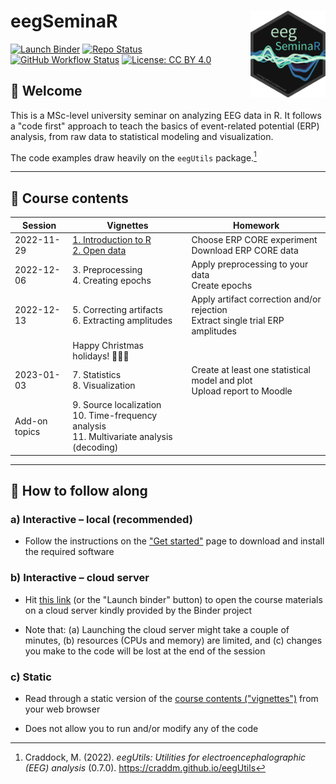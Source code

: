 # eegSeminaR <img src="man/figures/logo.png" align="right" width="120"/>

[![Launch Binder](https://mybinder.org/badge_logo.svg)](https://mybinder.org/v2/gh/alexenge/eegSeminaR/HEAD?urlpath=rstudio)
[![Repo Status](http://www.repostatus.org/badges/latest/wip.svg)](http://www.repostatus.org/#wip)
[![GitHub Workflow Status](https://img.shields.io/github/workflow/status/alexenge/eegSeminaR/pkgdown)](https://github.com/alexenge/eegSeminaR/actions)
[![License: CC BY 4.0](https://img.shields.io/badge/License-CC_BY_4.0-lightgrey.svg)](https://creativecommons.org/licenses/by/4.0/)

## 👋 Welcome

This is a MSc-level university seminar on analyzing EEG data in R. It follows a "code first" approach to teach the basics of event-related potential (ERP) analysis, from raw data to statistical modeling and visualization.

The code examples draw heavily on the `eegUtils` package.[^readme-1]

------------------------------------------------------------------------

[^readme-1]: Craddock, M. (2022). *eegUtils: Utilities for electroencephalographic (EEG) analysis* (0.7.0). <https://craddm.github.io/eegUtils>

## 🧭 Course contents

| Session       | Vignettes                                                                                                                                                                            | Homework                                                                          |
|-----------|----------------------------|--------------------------------|
| 2022-11-29    | [1. Introduction to R](https://alexenge.github.io/eegSeminaR/articles/v1-introduction-to-r.html)<br>[2. Open data](https://alexenge.github.io/eegSeminaR/articles/v2-open-data.html) | Choose ERP CORE experiment<br>Download ERP CORE data                              |
| 2022-12-06    | 3\. Preprocessing<br>4. Creating epochs                                                                                                                                              | Apply preprocessing to your data<br>Create epochs                                 |
| 2022-12-13    | 5\. Correcting artifacts<br>6. Extracting amplitudes                                                                                                                                 | Apply artifact correction and/or rejection<br>Extract single trial ERP amplitudes |
|               | Happy Christmas holidays! 🎅🎁🎄                                                                                                                                                     |                                                                                   |
| 2023-01-03    | 7\. Statistics<br>8. Visualization                                                                                                                                                   | Create at least one statistical model and plot<br>Upload report to Moodle         |
| Add-on topics | 9\. Source localization<br>10. Time-frequency analysis<br>11. Multivariate analysis (decoding)                                                                                       |                                                                                   |

------------------------------------------------------------------------

## 🤗️ How to follow along

### a) Interactive – local (recommended)

-   Follow the instructions on the ["Get started"](https://alexenge.github.io/eegSeminaR/articles/eegSeminaR.html) page to download and install the required software

### b) Interactive – cloud server

-   Hit [this link](https://mybinder.org/v2/gh/alexenge/eegSeminaR/HEAD?urlpath=rstudio) (or the "Launch binder" button) to open the course materials on a cloud server kindly provided by the Binder project

-   Note that: (a) Launching the cloud server might take a couple of minutes, (b) resources (CPUs and memory) are limited, and (c) changes you make to the code will be lost at the end of the session

### c) Static

-   Read through a static version of the [course contents ("vignettes")](https://alexenge.github.io/eegSeminaR/articles/v1-introduction-to-r.html) from your web browser

-   Does not allow you to run and/or modify any of the code
